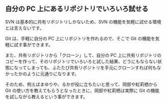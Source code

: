 ## 自分の PC 上にあるリポジトリでいろいろ試せる

SVN は基本的に共有リポジトリしかないため、SVN の機能を気軽に試せる環境とは言えないです。

Git は、手軽に自分の PC 上にリポジトリを作れるので、そこで Git の機能を気軽に試す事ができます。

また、共有リポジトリから「クローン」して、自分の PC 上に共有リポジトリのコピーを作って、そのリポジトリでいろいろと試した結果、どうにもならない状態になってしまっても、ふたたび共有リポジトリを手元にクローンすれば何もなかったかのように元通りになります。

そのため、例えばまゆりや、るかが役に立ちたいと思って、岡部や紅莉栖から Git の使い方を教えてもらうとなったときに、岡部や紅莉栖は実際に Git の機能を試しながら教えるという事ができます。
